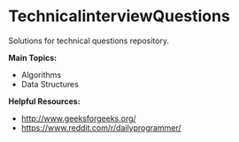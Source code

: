 # TechnicalinterviewQuestions
Solutions for technical questions repository.


**Main Topics:**

- Algorithms
- Data Structures

**Helpful Resources:**
- http://www.geeksforgeeks.org/
- https://www.reddit.com/r/dailyprogrammer/
